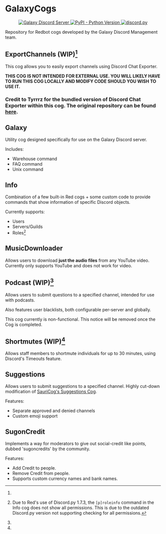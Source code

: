 # GalaxyCogs

<p align="center">
  <a href="https://discord.com/invite/robloxgalaxy">
    <img src="https://discordapp.com/api/guilds/204965774618656769/widget.png?style=shield" alt="Galaxy Discord Server">
  </a>
  <a href="https://www.python.org/downloads/">
    <img alt="PyPI - Python Version" src="https://img.shields.io/pypi/pyversions/Red-Discordbot">
  </a>
  <a href="https://github.com/Rapptz/discord.py/">
     <img src="https://img.shields.io/badge/discord-py-blue.svg" alt="discord.py">
  </a>
</p>
Repository for Redbot cogs developed by the Galaxy Discord Management team.

## ExportChannels **(WIP)**[^incomplete]

This cog allows you to easily export channels using Discord Chat Exporter.

**THIS COG IS NOT INTENDED FOR EXTERNAL USE. YOU WILL LIKELY HAVE TO RUN THIS COG LOCALLY AND MODIFY CODE SHOULD YOU WISH TO USE IT.**

### **Credit to Tyrrrz for the bundled version of Discord Chat Exporter within this cog. The original repository can be found [here](https://github.com/Tyrrrz/DiscordChatExporter).**

## Galaxy

Utility cog designed specifically for use on the Galaxy Discord server.

Includes:

* Warehouse command
* FAQ command
* Unix command

## Info

Combination of a few built-in Red cogs + some custom code to provide commands that show information of specific Discord objects.

Currently supports:

* Users
* Servers/Guilds
* Roles[^dpy_notice]
[^dpy_notice]:
    Due to Red's use of Discord.py 1.7.3, the ``[p]roleinfo`` command in the Info cog does not show all permissions. This is due to the outdated Discord.py version not supporting checking for all permissions.

## MusicDownloader

Allows users to download **just the audio files** from any YouTube video. Currently only supports YouTube and does not work for video.

## Podcast **(WIP)**[^incomplete]

Allows users to submit questions to a specified channel, intended for use with podcasts.

Also features user blacklists, both configurable per-server and globally.
[^incomplete]:
  This cog currently is non-functional. This notice will be removed once the Cog is completed.

## Shortmutes **(WIP)**[^incomplete]

Allows staff members to shortmute individuals for up to 30 minutes, using Discord's Timeouts feature.

## Suggestions

Allows users to submit suggestions to a specified channel. Highly cut-down modification of [SauriCog's Suggestions Cog](https://github.com/elijabesu/SauriCogs).

Features:

* Separate approved and denied channels
* Custom emoji support

## SugonCredit

Implements a way for moderators to give out social-credit like points, dubbed 'sugoncredits' by the community.

Features:

* Add Credit to people.
* Remove Credit from people.
* Supports custom currency names and bank names.
